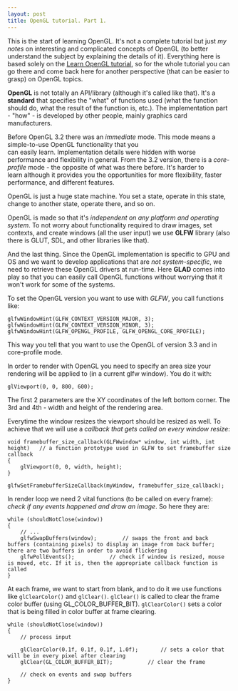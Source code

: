 ```yaml
---
layout: post
title: OpenGL tutorial. Part 1.
---
```


This is the start of learning OpenGL. It's not a complete tutorial but just *my notes* on interesting and complicated concepts of OpenGL (to better understand the subject by explaining the details of it). Everything here is based solely on the [Learn OpenGL tutorial](https://learnopengl.com/Getting-started/OpenGL), so for the whole tutorial you can go there and come back here for another perspective (that can be easier to grasp) on OpenGL topics.

**OpenGL** is not totally an API/library (although it's called like that). It's a **standard** that specifies the "what" of functions used (what the function should do, what the result of the function is, etc.). The implementation part - "how" - is developed by other people, mainly graphics card manufacturers.

Before OpenGL 3.2 there was an *immediate* mode. This mode means a simple-to-use OpenGL functionality that you can easily learn. Implementation details were hidden with worse performance and flexibility in general. From the 3.2 version, there is a *core-profile* mode - the opposite of what was there before. It's harder to learn although it provides you the opportunities for more flexibility, faster performance, and different features.

OpenGL is just a huge state machine. You set a state, operate in this state, change to another state, operate there, and so on.

OpenGL is made so that it's *independent on any platform and operating system*. To not worry about functionality required to draw images, set contexts, and create windows (all the user input) we use **GLFW** library (also there is GLUT, SDL, and other libraries like that).

And the last thing. Since the OpenGL implementation is specific to GPU and OS and we want to develop applications that are *not system-specific*, we need to retrieve these OpenGL drivers at run-time. Here **GLAD** comes into play so that you can easily call OpenGL functions without worrying that it won't work for some of the systems.

To set the OpenGL version you want to use with *GLFW*, you call functions like:
```
glfwWindowHint(GLFW_CONTEXT_VERSION_MAJOR, 3);
glfwWindowHint(GLFW_CONTEXT_VERSION_MINOR, 3);
glfwWindowHint(GLFW_OPENGL_PROFILE, GLFW_OPENGL_CORE_RPOFILE);
```
This way you tell that you want to use the OpenGL of version 3.3 and in core-profile mode.

In order to render with OpenGL you need to specify an area size your rendering will be applied to (in a current glfw window). You do it with:
```
glViewport(0, 0, 800, 600);
```
The first 2 parameters are the XY coordinates of the left bottom corner. The 3rd and 4th - width and height of the rendering area.

Everytime the window resizes the viewport should be resized as well. To achieve that we will use a *callback that gets called on every window resize*:
```
void framebuffer_size_callback(GLFWwindow* window, int width, int height)	// a function prototype used in GLFW to set framebuffer size callback
{
    glViewport(0, 0, width, height);
}  

glfwSetFramebufferSizeCallback(myWindow, framebuffer_size_callback);
```

In render loop we need 2 vital functions (to be called on every frame): *check if any events happened and draw an image*. So here they are:
```
while (shouldNotClose(window))
{
	// ...
	glfwSwapBuffers(window);		// swaps the front and back buffers (containing pixels) to display an image from back buffer; there are two buffers in order to avoid flickering
	glfwPollEvents();			// check if window is resized, mouse is moved, etc. If it is, then the appropriate callback function is called
}
```

At each frame, we want to start from blank, and to do it we use functions like `glClearColor()` and `glClear()`. `glClear()` is called to clear the frame color buffer (using GL_COLOR_BUFFER_BIT). `glClearColor()` sets a color that is being filled in color buffer at frame clearing.
```
while (shouldNotClose(window))
{
	// process input
	
	glClearColor(0.1f, 0.1f, 0.1f, 1.0f);		// sets a color that will be in every pixel after clearing
	glClear(GL_COLOR_BUFFER_BIT); 			// clear the frame
	
	// check on events and swap buffers
}
```
